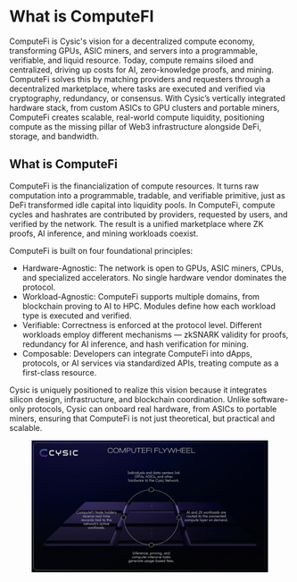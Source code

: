 # What is ComputeFI

ComputeFi is Cysic's vision for a decentralized compute economy, transforming GPUs, ASIC miners, and servers into a programmable, verifiable, and liquid resource. Today, compute remains siloed and centralized, driving up costs for AI, zero-knowledge proofs, and mining. ComputeFi solves this by matching providers and requesters through a decentralized marketplace, where tasks are executed and verified via cryptography, redundancy, or consensus. With Cysic’s vertically integrated hardware stack, from custom ASICs to GPU clusters and portable miners, ComputeFi creates scalable, real-world compute liquidity, positioning compute as the missing pillar of Web3 infrastructure alongside DeFi, storage, and bandwidth.

## What is ComputeFi <a href="#what-is-computefi" id="what-is-computefi"></a>

ComputeFi is the financialization of compute resources. It turns raw computation into a programmable, tradable, and verifiable primitive, just as DeFi transformed idle capital into liquidity pools. In ComputeFi, compute cycles and hashrates are contributed by providers, requested by users, and verified by the network. The result is a unified marketplace where ZK proofs, AI inference, and mining workloads coexist.

ComputeFi is built on four foundational principles:

* Hardware-Agnostic: The network is open to GPUs, ASIC miners, CPUs, and specialized accelerators. No single hardware vendor dominates the protocol.
* Workload-Agnostic: ComputeFi supports multiple domains, from blockchain proving to AI to HPC. Modules define how each workload type is executed and verified.
* Verifiable: Correctness is enforced at the protocol level. Different workloads employ different mechanisms — zkSNARK validity for proofs, redundancy for AI inference, and hash verification for mining.
* Composable: Developers can integrate ComputeFi into dApps, protocols, or AI services via standardized APIs, treating compute as a first-class resource.

Cysic is uniquely positioned to realize this vision because it integrates silicon design, infrastructure, and blockchain coordination. Unlike software-only protocols, Cysic can onboard real hardware, from ASICs to portable miners, ensuring that ComputeFi is not just theoretical, but practical and scalable.

<figure><img src="../.gitbook/assets/Screenshot 2025-10-20 at 16.34.17.png" alt=""><figcaption></figcaption></figure>
